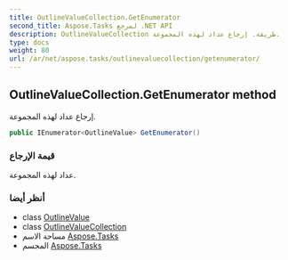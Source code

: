 ```yaml
---
title: OutlineValueCollection.GetEnumerator
second_title: Aspose.Tasks لمرجع .NET API
description: OutlineValueCollection طريقة. إرجاع عداد لهذه المجموعة.
type: docs
weight: 80
url: /ar/net/aspose.tasks/outlinevaluecollection/getenumerator/
---
```

## OutlineValueCollection.GetEnumerator method

إرجاع عداد لهذه المجموعة.

```csharp
public IEnumerator<OutlineValue> GetEnumerator()
```

### قيمة الإرجاع

عداد لهذه المجموعة.

### أنظر أيضا

* class [OutlineValue](../../outlinevalue/)
* class [OutlineValueCollection](../)
* مساحة الاسم [Aspose.Tasks](../../outlinevaluecollection/)
* المجسم [Aspose.Tasks](../../../)


